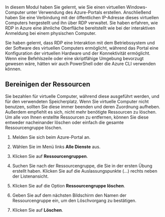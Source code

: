 In diesem Modul haben Sie gelernt, wie Sie einen virtuellen Windows-Computer unter Verwendung des Azure-Portals erstellen. Anschließend haben Sie eine Verbindung mit der öffentlichen IP-Adresse dieses virtuellen Computers hergestellt und ihn über RDP verwaltet. Sie haben erfahren, wie RDP in Azure eine ähnliche Oberfläche bereitstellt wie bei der interaktiven Anmeldung bei einem physischen Computer.

Sie haben gelernt, dass RDP eine Interaktion mit dem Betriebssystem und der Software des virtuellen Computers ermöglicht, während das Portal eine Konfiguration der virtuellen Hardware und der Konnektivität ermöglicht. Wenn eine Befehlszeile oder eine skriptfähige Umgebung bevorzugt gewesen wäre, hätten wir auch PowerShell oder die Azure CLI verwenden können.

## <a name="clean-up-the-resources"></a>Bereinigen der Ressourcen

Sie bezahlen für virtuelle Computer, während diese ausgeführt werden, und für den verwendeten Speicherplatz. Wenn Sie virtuelle Computer nicht benutzen, sollten Sie diese immer beenden und deren Zuordnung aufheben. Außerdem empfiehlt es sich, nicht mehr benötigte Ressourcen zu löschen. Um alle von Ihnen erstellte Ressourcen zu entfernen, können Sie diese entweder nacheinander löschen oder einfach die gesamte Ressourcengruppe löschen.

1. Melden Sie sich beim Azure-Portal an.

1. Wählen Sie im Menü links **Alle Dienste** aus.

1. Klicken Sie auf **Ressourcengruppen**.

1. Suchen Sie nach der Ressourcengruppe, die Sie in der ersten Übung erstellt haben. Klicken Sie auf die Auslassungspunkte (...) rechts neben der Listenansicht.

1. Klicken Sie auf die Option **Ressourcengruppe löschen**.

1. Geben Sie auf dem nächsten Bildschirm den Namen der Ressourcengruppe ein, um den Löschvorgang zu bestätigen.

1. Klicken Sie auf **Löschen**.
